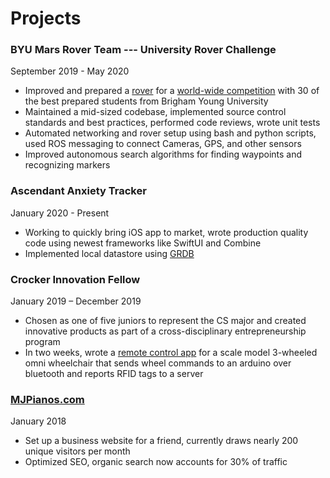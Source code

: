 # Projects
### BYU Mars Rover Team --- University Rover Challenge
September 2019 - May 2020

* Improved and prepared a [rover](https://www.youtube.com/watch?v=BoTr3ki3cUQ) for a [world-wide competition](http://urc.marssociety.org/home) with 30 of the best prepared students from Brigham Young University 
* Maintained a mid-sized codebase, implemented source control standards and best practices, performed code reviews, wrote unit tests
* Automated networking and rover setup using bash and python scripts, used ROS messaging to connect Cameras, GPS, and other sensors
* Improved autonomous search algorithms for finding waypoints and recognizing markers

### Ascendant Anxiety Tracker
January 2020 - Present

* Working to quickly bring iOS app to market, wrote production quality code using newest frameworks like SwiftUI and Combine
* Implemented local datastore using [GRDB](https://github.com/groue/GRDB.swift)

### Crocker Innovation Fellow
January 2019 – December 2019

* Chosen as one of five juniors to represent the CS major and created innovative products as part of a cross-disciplinary entrepreneurship program
* In two weeks, wrote a [remote control app](https://github.com/kaden-weber/wheelchair-remote) for a scale model 3-wheeled omni wheelchair that sends wheel commands to an arduino over bluetooth and reports RFID tags to a server
<!-- 
### Semester Project - Software Design and Testing
September 2018 – December 2018 

* Took charge of 5 member team and collaborated to create Java API and Android client for a multiplayer online recreation of *Ticket to Ride* -->

### [MJPianos.com](https://mjpianos.com/)
January 2018

* Set up a business website for a friend, currently draws nearly 200 unique visitors per month
* Optimized SEO, organic search now accounts for 30% of traffic
